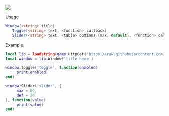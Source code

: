 
<p>
  <img src="https://i.imgur.com/yD5kN0y.png" />    
</p>


Usage
```csharp
Window(<string> title)
   Toggle(<string> text, <function> callback)
   Slider(<string> text, <table> options {max, default}, <function> callback)
```
  
Example
```lua
local lib = loadstring(game:HttpGet('https://raw.githubusercontent.com/0xd5f/ui-lib/main/main.lua'))()
local window = lib:Window('title here')

window:Toggle('toggle', function(enabled)
     print(enabled)
end)

window:Slider('slider', {
     max = 80,
     def = 20
}, function(value)
     print(value)
end)
```
